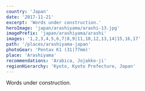 ```yaml
---
country: 'Japan'
date: '2017-11-21'
excerpt: 'Words under construction.'
heroImage: 'japan/arashiyama/arashi-13.jpg'
imagePrefix: 'japan/arashiyama/arashi'
images: '1,2,3,4,5,6,7|8,9|11,10,12,13,14|15,16,17'
path: '/places/arashiyama-japan'
photoGear: 'Pentax K1 (31|77mm)'
place: 'Arashiyama'
recommendations: 'Arabica, Jojakko-ji'
regionHierarchy: 'Kyoto, Kyoto Prefecture, Japan'
---
```


Words under construction.
